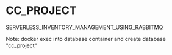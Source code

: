 # CC_PROJECT
SERVERLESS_INVENTORY_MANAGEMENT_USING_RABBITMQ

Note:
docker exec into database container and create database "cc_project"